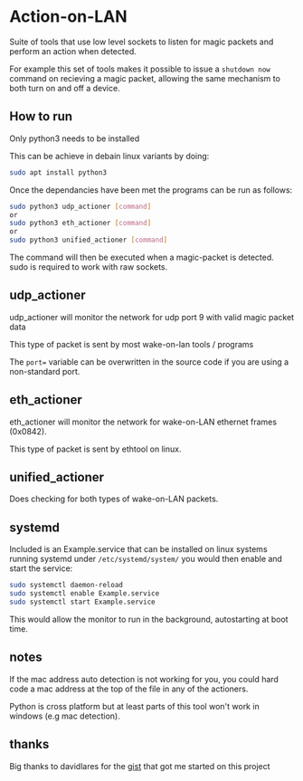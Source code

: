 # Action-on-LAN
Suite of tools that use low level sockets to listen for magic packets and perform an action when detected.

For example this set of tools makes it possible to issue a `shutdown now` command on recieving a magic packet, allowing the same mechanism to both turn on and off a device.

## How to run
Only python3 needs to be installed

This can be achieve in debain linux variants by doing:

```bash
sudo apt install python3
```
Once the dependancies have been met the programs can be run as follows:
```bash
sudo python3 udp_actioner [command]
or
sudo python3 eth_actioner [command]
or
sudo python3 unified_actioner [command]
```

The command will then be executed when a magic-packet is detected. sudo is required to work with raw sockets.

## udp_actioner
udp_actioner will monitor the network for udp port 9 with valid magic packet data

This type of packet is sent by most wake-on-lan tools / programs

The ```port=``` variable can be overwritten in the source code if you are using a non-standard port. 

## eth_actioner
eth_actioner will monitor the network for wake-on-LAN ethernet frames (0x0842).

This type of packet is sent by ethtool on linux.

## unified_actioner

Does checking for both types of wake-on-LAN packets.

## systemd

Included is an Example.service that can be installed on linux systems running systemd under ```/etc/systemd/system/``` you would then enable and start the service:

```bash
sudo systemctl daemon-reload
sudo systemctl enable Example.service
sudo systemctl start Example.service
```
This would allow the monitor to run in the background, autostarting at boot time.

## notes

If the mac address auto detection is not working for you, you could hard code a mac address at the top of the file in any of the actioners. 

Python is cross platform but at least parts of this tool won't work in windows (e.g mac detection).

## thanks

Big thanks to davidlares for the [gist](https://gist.github.com/davidlares/e841c0f9d9b31f3cd8859575d061c467#file-rawsniffer-py) that got me started on this project
